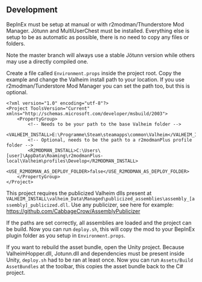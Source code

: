 ## Development
BepInEx must be setup at manual or with r2modman/Thunderstore Mod Manager.
Jötunn and MultiUserChest must be installed.
Everything else is setup to be as automatic as possible, there is no need to copy any files or folders.

Note the master branch will always use a stable Jötunn version while others may use a directly compiled one.

Create a file called `Environment.props` inside the project root.
Copy the example and change the Valheim install path to your location.
If you use r2modman/Tunderstore Mod Manager you can set the path too, but this is optional.

```
<?xml version="1.0" encoding="utf-8"?>
<Project ToolsVersion="Current" xmlns="http://schemas.microsoft.com/developer/msbuild/2003">
    <PropertyGroup>
        <!-- Needs to be your path to the base Valheim folder -->
        <VALHEIM_INSTALL>E:\Programme\Steam\steamapps\common\Valheim</VALHEIM_INSTALL>
        <!-- Optional, needs to be the path to a r2modmanPlus profile folder -->
        <R2MODMAN_INSTALL>C:\Users\[user]\AppData\Roaming\r2modmanPlus-local\Valheim\profiles\Develop</R2MODMAN_INSTALL>
        <USE_R2MODMAN_AS_DEPLOY_FOLDER>false</USE_R2MODMAN_AS_DEPLOY_FOLDER>
    </PropertyGroup>
</Project>
```
This project requires the publicized Valheim dlls present at `VALHEIM_INSTALL\valheim_Data\Managed\publicized_assemblies\assembly_[assembly]_publicized.dll`.
Use any publicizer, see here for example: https://github.com/CabbageCrow/AssemblyPublicizer

If the paths are set correctly, all assemblies are loaded and the project can be build.
Now you can run `deploy.sh`, this will copy the mod to your BepInEx plugin folder as you setup in `Environment.props`.

If you want to rebuild the asset bundle, open the Unity project.
Because ValheimHopper.dll, Jotunn.dll and dependencies must be present inside Unity, `deploy.sh` had to be ran at least once.
Now you can run `Assets/Build AssetBundles` at the toolbar, this copies the asset bundle back to the C# project.
